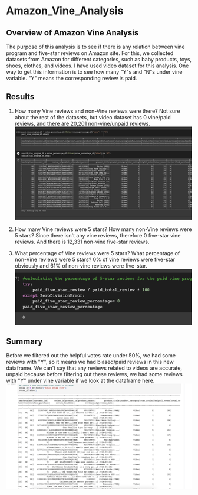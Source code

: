 # Amazon_Vine_Analysis
## Overview of Amazon Vine Analysis
The purpose of this analysis is to see if there is any relation between vine program and five-star reviews on Amazon site. For this, we collected datasets from Amazon for different categories, such as baby products, toys, shoes, clothes, and videos. I have used video dataset for this analysis. One way to get this information is to see how many "Y"s and "N"s under vine variable. "Y" means the corresponding review is paid. 

## Results
1. How many Vine reviews and non-Vine reviews were there?
Not sure about the rest of the datasets, but video dataset has 0 vine/paid reviews, and there are 20,201 non-vine/unpaid reviews.
![paid vs. unpaid vine](https://github.com/dilnigar1007/Amazon_Vine_Analysis/blob/main/vine%20paid%20vs.%20unpaid.png)

2. How many Vine reviews were 5 stars? How many non-Vine reviews were 5 stars?
Since there isn't any vine reviews, therefore 0 five-star vine reviews. And there is 12,331 non-vine five-star reviews.

3. What percentage of Vine reviews were 5 stars? What percentage of non-Vine reviews were 5 stars?
0% of vine reviews were five-star obviously and 61% of non-vine reviews were five-star.
![zero_paid_five_star_review](https://github.com/dilnigar1007/Amazon_Vine_Analysis/blob/main/zero_paid_five_star_review.png)

## Summary
Before we filtered out the helpful votes rate under 50%, we had some reviews with "Y", so it means we had biased/paid reviews in this new dataframe. We can't say that any reviews related to videos are accurate, unpaid because before filtering out these reviews, we had some reviews with "Y" under vine variable if we look at the dataframe here.
![paid reviews](https://github.com/dilnigar1007/Amazon_Vine_Analysis/blob/main/paid%20reviews.png)
